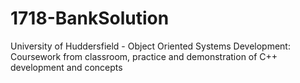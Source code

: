 # 1718-BankSolution
University of Huddersfield - Object Oriented Systems Development: Coursework from classroom, practice and demonstration of C++ development and concepts
